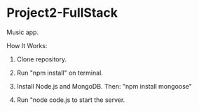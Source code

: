 # Project2-FullStack

Music app.

How It Works: 

1. Clone repository.
2. Run "npm install" on terminal.
3. Install Node.js and MongoDB.
   Then: "npm install mongoose"

4. Run "node code.js to start the server.

